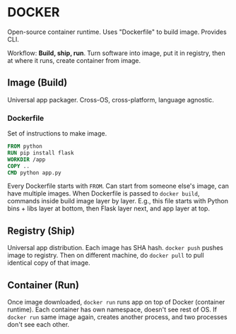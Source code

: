 # DOCKER

Open-source container runtime. Uses "Dockerfile" to build image. Provides CLI.

Workflow: **Build, ship, run**. Turn software into image, put it in registry, then at where it runs, create container from image.

## Image (Build)

Universal app packager. Cross-OS, cross-platform, language agnostic.

### Dockerfile

Set of instructions to make image.

```dockerfile
FROM python
RUN pip install flask
WORKDIR /app
COPY ..
CMD python app.py
```

Every Dockerfile starts with `FROM`. Can start from someone else's image, can have multiple images. When Dockerfile is passed to `docker build`, commands inside build image layer by layer. E.g., this file starts with Python bins + libs layer at bottom, then Flask layer next, and app layer at top.

## Registry (Ship)

Universal app distribution. Each image has SHA hash. `docker push` pushes image to registry. Then on different machine, do `docker pull` to pull identical copy of that image.

## Container (Run)

Once image downloaded, `docker run` runs app on top of Docker (container runtime). Each container has own namespace, doesn't see rest of OS. If `docker run` same image again, creates another process, and two processes don't see each other.
